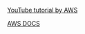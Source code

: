 [YouTube tutorial by AWS](https://youtu.be/WSd0POCqklY)


[AWS DOCS](https://docs.aws.amazon.com/singlesignon/latest/userguide/azure-ad-idp.html)
